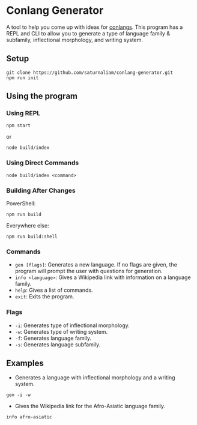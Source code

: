 # Conlang Generator

A tool to help you come up with ideas for [conlangs](https://en.wikipedia.org/wiki/Constructed_language). This program has a REPL and CLI to allow you to generate a type of language family & subfamily, inflectional morphology, and writing system.

## Setup

```
git clone https://github.com/saturnaliam/conlang-generator.git
npm run init
```

## Using the program

### Using REPL
```
npm start
```
or
```
node build/index
```

### Using Direct Commands
```
node build/index <command>
```

### Building After Changes

PowerShell:
```
npm run build
```

Everywhere else:
```
npm run build:shell
```

### Commands
* ``gen [flags]``: Generates a new language. If no flags are given, the program will prompt the user with questions for generation.
* ``info <language>``: Gives a Wikipedia link with information on a language family.
* ``help``: Gives a list of commands.
* ``exit``: Exits the program.

### Flags
* ``-i``: Generates type of inflectional morphology.
* ``-w``: Generates type of writing system.
* ``-f``: Generates language family.
* ``-s``: Generates language subfamily.

## Examples
* Generates a language with inflectional morphology and a writing system.
```
gen -i -w
```
* Gives the Wikipedia link for the Afro-Asiatic language family.
```
info afro-asiatic
```
